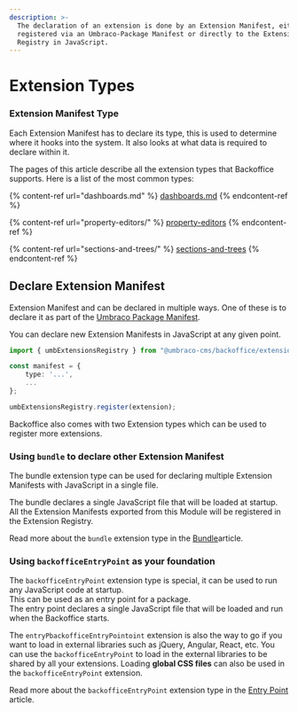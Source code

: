 ```yaml
---
description: >-
  The declaration of an extension is done by an Extension Manifest, either
  registered via an Umbraco-Package Manifest or directly to the Extension
  Registry in JavaScript.
---
```


# Extension Types

### Extension Manifest Type

Each Extension Manifest has to declare its type, this is used to determine where it hooks into the system. It also looks at what data is required to declare within it.

The pages of this article describe all the extension types that Backoffice supports. Here is a list of the most common types:

{% content-ref url="dashboards.md" %}
[dashboards.md](../../dashboards.md)
{% endcontent-ref %}

{% content-ref url="property-editors/" %}
[property-editors](../../property-editors/README.md)
{% endcontent-ref %}

{% content-ref url="sections-and-trees/" %}
[sections-and-trees](../../section-trees/README.md)
{% endcontent-ref %}

## Declare Extension Manifest

Extension Manifest and can be declared in multiple ways. One of these is to declare it as part of the [Umbraco Package Manifest](../../property-editors/package-manifest.md).

You can declare new Extension Manifests in JavaScript at any given point.

```typescript
import { umbExtensionsRegistry } from "@umbraco-cms/backoffice/extension-registry"

const manifest = {
    type: '...',
    ...
};

umbExtensionsRegistry.register(extension);
```

Backoffice also comes with two Extension types which can be used to register more extensions.

### Using `bundle` to declare other Extension Manifest

The bundle extension type can be used for declaring multiple Extension Manifests with JavaScript in a single file.

The bundle declares a single JavaScript file that will be loaded at startup. All the Extension Manifests exported from this Module will be registered in the Extension Registry.

Read more about the `bundle` extension type in the [Bundle](../extension-registry/bundle.md)article.

### Using `backofficeEntryPoint` as your foundation

The `backofficeEntryPoint` extension type is special, it can be used to run any JavaScript code at startup.\
This can be used as an entry point for a package.\
The entry point declares a single JavaScript file that will be loaded and run when the Backoffice starts.

The `entryPbackofficeEntryPointoint` extension is also the way to go if you want to load in external libraries such as jQuery, Angular, React, etc. You can use the `backofficeEntryPoint` to load in the external libraries to be shared by all your extensions. Loading **global CSS files** can also be used in the `backofficeEntryPoint` extension.

Read more about the `backofficeEntryPoint` extension type in the [Entry Point](../extension-registry/entry-point.md) article.
